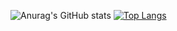 
![Anurag's GitHub stats](https://github-readme-stats.vercel.app/api?username=mohamedyahya1403&show_icons=true&theme=radical)
[![Top Langs](https://github-readme-stats.vercel.app/api/top-langs/?username=mohamedyahya1403&layout=compact)](https://github.com/mohamedyahya1403/github-readme-stats)
